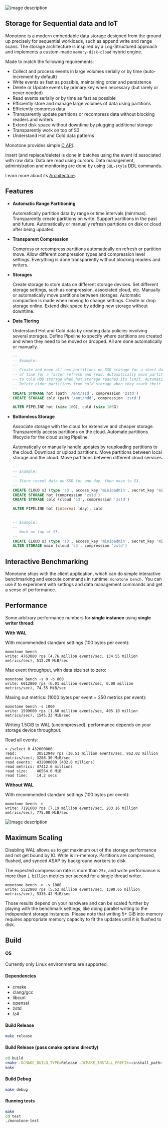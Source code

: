 
![image description](.github/logo.png)

## Storage for Sequential data and IoT

Monotone is a modern embeddable data storage designed from the ground up precisely
for sequential workloads, such as append write and range scans. The storage architecture
is inspired by a Log-Structured approach and implements a custom-made `memory-disk-cloud`
hybrid engine.

Made to match the following requirements:

- Collect and process events in large volumes serially or by time (auto-increment by default)
- Write events as fast as possible, maintaining order and persistence
- Delete or Update events by primary key when necessary (but rarely or never needed)
- Read events serially or by time as fast as possible
- Efficiently store and manage large volumes of data using partitions
- Efficiently compress data
- Transparently update partitions or recompress data without blocking readers and writers
- Extend disk space without downtime by plugging additional storage
- Transparently work on top of S3
- Understand Hot and Cold data patterns

Monotone provides simple [C API](monotone/main/api/monotone.h).

Insert (and replace/delete) is done in batches using the event id associated with raw data.
Data are read using cursors.
Data management, administration and monitoring are done by using `SQL-style` DDL commands.

Learn more about its [Architecture](ARCHITECTURE.md).

## Features

- **Automatic Range Partitioning**

    Automatically partition data by range or time intervals (min/max).
	Transparently create partitions on write.
	Support partitions in the past and future.
	Automatically or manually refresh partitions on disk or cloud after being updated.

- **Transparent Compression**

    Compress or recompress partitions automatically on refresh or partition move.
	Allow different compression types and compression level settings.
	Everything is done transparently without blocking readers and writers.

- **Storages**

    Create storage to store data on different storage devices.
	Set different storage settings, such as compression, associated cloud, etc.
	Manually or automatically move partitions between storages.
	Automatic compaction is made when moving to change settings.
	Create or drop storage online.
	Extend disk space by adding new storage without downtime.

- **Data Tiering**

    Understand Hot and Cold data by creating data policies involving several storages.
	Define Pipeline to specify where partitions are created and when they need to be moved or dropped.
	All are done automatically or manually.

	```SQL
	--
	-- Example:
	--
	-- Create and keep all new partitions on SSD storage for a short duration
	-- of time for a faster refresh and read. Automatically move partitions
	-- to cold HDD storage when hot storage reaches its limit. Automatically
	-- Delete older partitions from cold storage when they reach their limit.
	--
	CREATE STORAGE hot (path '/mnt/ssd', compression 'zstd')
	CREATE STORAGE cold (path '/mnt/hdd', compression 'zstd')

	ALTER PIPELINE hot (size 10G), cold (size 100G)
	```

- **Bottomless Storage**

    Associate storage with the cloud for extensive and cheaper storage.
	Transparently access partitions on the cloud.
	Automate partitions lifecycle for the cloud using Pipeline.

    Automatically or manually handle updates by reuploading partitions to the cloud.
	Download or upload partitions.
	Move partitions between local storage and the cloud.
	Move partitions between different cloud services.

	```SQL
	--
	-- Example:
	--
	-- Store recent data on SSD for one day, then move to S3.
	--
	CREATE CLOUD s3 (type 's3', access_key 'minioadmin', secret_key 'minioadmin', url 'localhost:9000')
	CREATE STORAGE hot (compression 'zstd')
	CREATE STORAGE cold (cloud 's3', compression 'zstd')

	ALTER PIPELINE hot (interval 1day), cold
	```

	```SQL
	--
	-- Example:
	--
	-- Work on top of S3.
	--
	CREATE CLOUD s3 (type 's3', access_key 'minioadmin', secret_key 'minioadmin', url 'localhost:9000')
	ALTER STORAGE main (cloud 's3', compression 'zstd')
	```
  
## Interactive Benchmarking

Monotone ships with the client application, which can do simple interactive benchmarking and
execute commands in runtime: `monotone bench.` You can use it to experiment with settings and data management commands and get a sense of performance.

## Performance

Some arbitrary performance numbers for **single instance** using **single writer thread**:

**With WAL**

With recommended standard settings (100 bytes per event):

```
monotone bench
write: 4763000 rps (4.76 million events/sec, 134.55 million metrics/sec), 513.29 MiB/sec
```

Max event throughput, with data size set to zero:

```
monotone bench -s 0 -b 800
write: 6012800 rps (6.01 million events/sec, 0.00 million metrics/sec), 74.55 MiB/sec
```

Maxing out metrics: (1000 bytes per event = 250 metrics per event):

```
monotone bench -s 1000
write: 1599600 rps (1.60 million events/sec, 405.10 million metrics/sec), 1545.33 MiB/sec
```
Writing 1.5GiB to WAL (uncompressed), performance depends on your storage device throughput.

Read all events:

```
> /select 0 432000000
read:         30513948 rps (30.51 million events/sec, 862.02 million metrics/sec), 3288.30 MiB/sec
read events:  432000000 (432.0 millions)
read metrics: 47412.0 millions
read size:    46554.6 MiB
read time:    14.2 secs
```

**Without WAL**

With recommended standard settings (100 bytes per event):

```
monotone bench -n
write: 7191600 rps (7.19 million events/sec, 203.16 million metrics/sec), 775.00 MiB/sec
```

![image description](.github/bench.gif)

## Maximum Scaling

Disabling WAL allows us to get maximum out of the storage performance and not get bound by IO.
Write is in-memory. Partitions are compressed, flushed, and synced ASAP by background workers to disk.

The expected compression rate is more than `25x`, and write performance is more than `1 billion` metrics per second for a
single thread writer.

```
monotone bench -n -s 1000
write: 5522800 rps (5.52 million events/sec, 1398.65 million metrics/sec), 5335.42 MiB/sec
```

Those results depend on your hardware and can be scaled further by playing with the benchmark settings, like doing parallel writing
to the independent storage instances.
Please note that writing 5+ GiB into memory requires appropriate memory capacity to fit the updates until it is flushed to disk.

## Build

#### OS

Currently only Linux environments are supported.

#### Dependencies

- cmake
- clang/gcc
- libcurl
- openssl
- zstd
- lz4

#### Build Release

```sh
make release
```

#### Build Release (pass cmake options directly)

```sh
cd build
cmake -DCMAKE_BUILD_TYPE=Release -DCMAKE_INSTALL_PREFIX=<install_path> .
make
```

#### Build Debug

```sh
make debug
```

#### Running tests

```sh
make
cd test
./monotone-test
```

